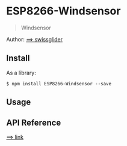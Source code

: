 



# ESP8266-Windsensor
> Windsensor

Author: [==> swissglider](https://github.com/swissglider)

## Install
As a library:

```
$ npm install ESP8266-Windsensor --save
```
## Usage


## API Reference
[==> link](https://swissglider.github.io/ESP8266-Windsensor/index.html)

